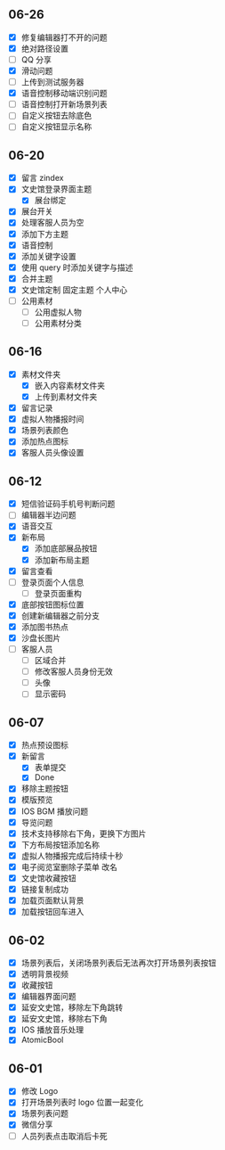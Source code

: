 ## 06-26

- [x] 修复编辑器打不开的问题
- [x] 绝对路径设置
- [ ] QQ 分享
- [x] 滑动问题
- [ ] 上传到测试服务器
- [x] 语音控制移动端识别问题
- [ ] 语音控制打开新场景列表
- [ ] 自定义按钮去除底色
- [ ] 自定义按钮显示名称

## 06-20

- [x] 留言 zindex
- [x] 文史馆登录界面主题
	- [x] 展台绑定
- [x] 展台开关
- [x] 处理客服人员为空
- [x] 添加下方主题
- [x] 语音控制
- [x] 添加关键字设置
- [x] 使用 query 时添加关键字与描述
- [x] 合并主题
- [x] 文史馆定制 固定主题 个人中心 
- [ ] 公用素材
	- [ ] 公用虚拟人物
	- [ ] 公用素材分类

## 06-16

- [x] 素材文件夹
	- [x] 嵌入内容素材文件夹
	- [x] 上传到素材文件夹
- [x] 留言记录
- [x] 虚拟人物播报时间
- [x] 场景列表颜色
- [x] 添加热点图标
- [x] 客服人员头像设置

## 06-12

- [x] 短信验证码手机号判断问题
- [ ] 编辑器半边问题
- [x] 语音交互
- [x] 新布局
	- [x] 添加底部展品按钮
	- [x] 添加新布局主题
- [x] 留言查看
- [ ] 登录页面个人信息
	- [ ] 登录页面重构
- [x] 底部按钮图标位置
- [x] 创建新编辑器之前分支
- [x] 添加图书热点
- [x] 沙盘长图片
- [ ] 客服人员
	- [ ] 区域合并
	- [ ] 修改客服人员身份无效
	- [ ] 头像
	- [ ] 显示密码

## 06-07

- [x] 热点预设图标
- [x] 新留言
	- [x] 表单提交
	- [x] Done
- [x] 移除主题按钮
- [x] 模版预览
- [x] IOS BGM 播放问题
- [x] 导览问题
- [x] 技术支持移除右下角，更换下方图片
- [x] 下方布局按钮添加名称
- [x] 虚拟人物播报完成后持续十秒
- [x] 电子阅览室删除子菜单 改名
- [x] 文史馆收藏按钮
- [x] 链接复制成功
- [x] 加载页面默认背景
- [x] 加载按钮回车进入

## 06-02

- [x] 场景列表后，关闭场景列表后无法再次打开场景列表按钮
- [x] 透明背景视频
- [x] 收藏按钮
- [x] 编辑器界面问题
- [x] 延安文史馆，移除左下角跳转
- [x] 延安文史馆，移除右下角
- [x] IOS 播放音乐处理
- [x] AtomicBool

## 06-01

- [x] 修改 Logo
- [x] 打开场景列表时 logo 位置一起变化
- [x] 场景列表问题
- [x] 微信分享
- [ ] 人员列表点击取消后卡死